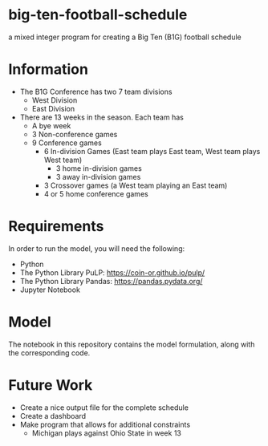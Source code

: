 # big-ten-football-schedule
a mixed integer program for creating a Big Ten (B1G) football schedule

# Information

* The B1G Conference has two 7 team divisions
    * West Division
    * East Division
* There are 13 weeks in the season. Each team has 
    * A bye week
    * 3 Non-conference games
    * 9 Conference games
        * 6 In-division Games (East team plays East team, West team plays West team)
          * 3 home in-division games
          * 3 away in-division games
        * 3 Crossover games (a West team playing an East team)
        * 4 or 5 home conference games
    

# Requirements

In order to run the model, you will need the following:
* Python
* The Python Library PuLP: https://coin-or.github.io/pulp/
* The Python Library Pandas: https://pandas.pydata.org/
* Jupyter Notebook

# Model

The notebook in this repository contains the model formulation, along with the corresponding code.

# Future Work

* Create a nice output file for the complete schedule
* Create a dashboard
* Make program that allows for additional constraints
    * Michigan plays against Ohio State in week 13
